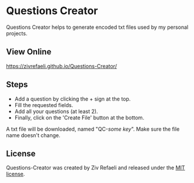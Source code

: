 # Questions Creator
Questions Creator helps to generate encoded txt files used by my personal projects.

## View Online
https://zivrefaeli.github.io/Questions-Creator/

## Steps
- Add a question by clicking the + sign at the top.
- Fill the requested fields.
- Add all your questions (at least 2).
- Finally, click on the 'Create File' button at the bottom.

A txt file will be downloaded, named "QC-*some key*". Make sure the file name doesn't change.

## License
Questions-Creator was created by Ziv Refaeli and released under the [MIT license](https://github.com/zivrefaeli/Questions-Creator/blob/master/LICENCE).
